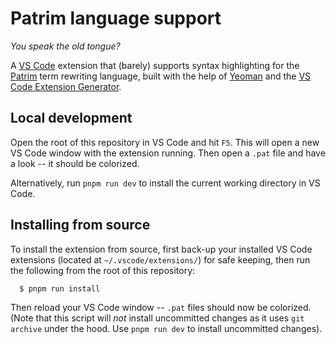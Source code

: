 # Patrim language support

_You speak the old tongue?_

A [VS Code](https://code.visualstudio.com) extension that (barely) supports syntax highlighting for the
[Patrim](https://patrim.vein.io) term rewriting language, built with the help of
[Yeoman](https://yeoman.io/) and the
[VS Code Extension Generator](https://code.visualstudio.com/api/get-started/your-first-extension).

## Local development

Open the root of this repository in VS Code and hit `F5`. This will open a new
VS Code window with the extension running. Then open a `.pat` file and
have a look -- it should be colorized.

Alternatively, run `pnpm run dev` to install the current working directory in VS Code.

## Installing from source

To install the extension from source, first back-up your installed VS Code extensions
(located at `~/.vscode/extensions/`) for safe keeping, then run the following from the root
of this repository:

```bash
  $ pnpm run install
```

Then reload your VS Code window -- `.pat` files should now be colorized. (Note that this script
will _not_ install uncommitted changes as it uses `git archive` under the hood. Use `pnpm run dev`
to install uncommitted changes).
